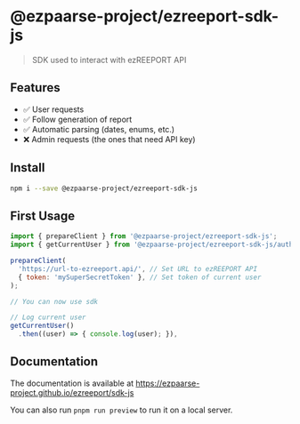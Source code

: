 # @ezpaarse-project/ezreeport-sdk-js

> SDK used to interact with ezREEPORT API

## Features

- ✅ User requests
- ✅ Follow generation of report
- ✅ Automatic parsing (dates, enums, etc.)
- ❌ Admin requests (the ones that need API key)

## Install

```sh
npm i --save @ezpaarse-project/ezreeport-sdk-js
```

## First Usage

```js
import { prepareClient } from '@ezpaarse-project/ezreeport-sdk-js';
import { getCurrentUser } from '@ezpaarse-project/ezreeport-sdk-js/auth';

prepareClient(
  'https://url-to-ezreeport.api/', // Set URL to ezREEPORT API
  { token: 'mySuperSecretToken' }, // Set token of current user
);

// You can now use sdk

// Log current user
getCurrentUser()
  .then((user) => { console.log(user); }),
```

## Documentation

The documentation is available at <https://ezpaarse-project.github.io/ezreeport/sdk-js>

You can also run `pnpm run preview` to run it on a local server.
